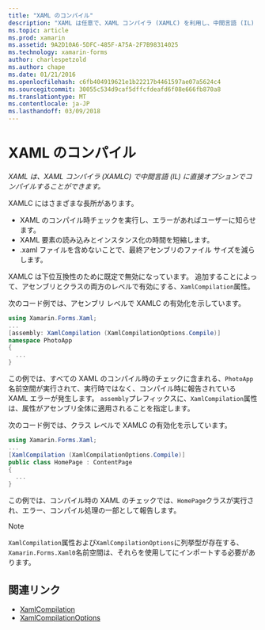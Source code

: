 ```yaml
---
title: "XAML のコンパイル"
description: "XAML は任意で、XAML コンパイラ (XAMLC) を利用し、中間言語 (IL) に直接コンパイルできます。"
ms.topic: article
ms.prod: xamarin
ms.assetid: 9A2D10A6-5DFC-485F-A75A-2F7B98314025
ms.technology: xamarin-forms
author: charlespetzold
ms.author: chape
ms.date: 01/21/2016
ms.openlocfilehash: c6fb404919621e1b22217b4461597ae07a5624c4
ms.sourcegitcommit: 30055c534d9caf5dffcfdeafd6f08e666fb870a8
ms.translationtype: MT
ms.contentlocale: ja-JP
ms.lasthandoff: 03/09/2018
---
```

# <a name="xaml-compilation"></a>XAML のコンパイル

_XAML は、XAML コンパイラ (XAMLC) で中間言語 (IL) に直接オプションでコンパイルすることができます。_

XAMLC にはさまざまな長所があります。

- XAML のコンパイル時チェックを実行し、エラーがあればユーザーに知らせます。
- XAML 要素の読み込みとインスタンス化の時間を短縮します。
- .xaml ファイルを含めないことで、最終アセンブリのファイル サイズを減らします。

XAMLC は下位互換性のために既定で無効になっています。 追加することによって、アセンブリとクラスの両方のレベルで有効にする、`XamlCompilation`属性。

次のコード例では、アセンブリ レベルで XAMLC の有効化を示しています。

```csharp
using Xamarin.Forms.Xaml;
...
[assembly: XamlCompilation (XamlCompilationOptions.Compile)]
namespace PhotoApp
{
  ...
}
```

この例では、すべての XAML のコンパイル時のチェックに含まれる、`PhotoApp`名前空間が実行されて、実行時ではなく、コンパイル時に報告されている XAML エラーが発生します。
`assembly`プレフィックスに、`XamlCompilation`属性は、属性がアセンブリ全体に適用されることを指定します。

次のコード例では、クラス レベルで XAMLC の有効化を示しています。

```csharp
using Xamarin.Forms.Xaml;
...
[XamlCompilation (XamlCompilationOptions.Compile)]
public class HomePage : ContentPage
{
  ...
}
```

この例では、コンパイル時の XAML のチェックでは、`HomePage`クラスが実行され、エラー、コンパイル処理の一部として報告します。

> [!NOTE]
> `XamlCompilation`属性および`XamlCompilationOptions`に列挙型が存在する、`Xamarin.Forms.Xaml0`名前空間は、それらを使用してにインポートする必要があります。


## <a name="related-links"></a>関連リンク

- [XamlCompilation](https://developer.xamarin.com/api/type/Xamarin.Forms.Xaml.XamlCompilationAttribute/)
- [XamlCompilationOptions](https://developer.xamarin.com/api/type/Xamarin.Forms.Xaml.XamlCompilationOptions/)
